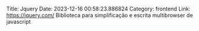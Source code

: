 Title: Jquery
Date: 2023-12-16 00:58:23.886824
Category: frontend
Link: https://jquery.com/
Biblioteca para simplificação e escrita multibrowser de javascript

